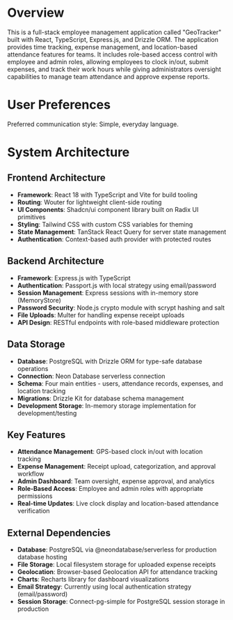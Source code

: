 # Overview

This is a full-stack employee management application called "GeoTracker" built with React, TypeScript, Express.js, and Drizzle ORM. The application provides time tracking, expense management, and location-based attendance features for teams. It includes role-based access control with employee and admin roles, allowing employees to clock in/out, submit expenses, and track their work hours while giving administrators oversight capabilities to manage team attendance and approve expense reports.

# User Preferences

Preferred communication style: Simple, everyday language.

# System Architecture

## Frontend Architecture
- **Framework**: React 18 with TypeScript and Vite for build tooling
- **Routing**: Wouter for lightweight client-side routing
- **UI Components**: Shadcn/ui component library built on Radix UI primitives
- **Styling**: Tailwind CSS with custom CSS variables for theming
- **State Management**: TanStack React Query for server state management
- **Authentication**: Context-based auth provider with protected routes

## Backend Architecture
- **Framework**: Express.js with TypeScript
- **Authentication**: Passport.js with local strategy using email/password
- **Session Management**: Express sessions with in-memory store (MemoryStore)
- **Password Security**: Node.js crypto module with scrypt hashing and salt
- **File Uploads**: Multer for handling expense receipt uploads
- **API Design**: RESTful endpoints with role-based middleware protection

## Data Storage
- **Database**: PostgreSQL with Drizzle ORM for type-safe database operations
- **Connection**: Neon Database serverless connection
- **Schema**: Four main entities - users, attendance records, expenses, and location tracking
- **Migrations**: Drizzle Kit for database schema management
- **Development Storage**: In-memory storage implementation for development/testing

## Key Features
- **Attendance Management**: GPS-based clock in/out with location tracking
- **Expense Management**: Receipt upload, categorization, and approval workflow
- **Admin Dashboard**: Team oversight, expense approval, and analytics
- **Role-Based Access**: Employee and admin roles with appropriate permissions
- **Real-time Updates**: Live clock display and location-based attendance verification

## External Dependencies

- **Database**: PostgreSQL via @neondatabase/serverless for production database hosting
- **File Storage**: Local filesystem storage for uploaded expense receipts
- **Geolocation**: Browser-based Geolocation API for attendance tracking
- **Charts**: Recharts library for dashboard visualizations
- **Email Strategy**: Currently using local authentication strategy (email/password)
- **Session Storage**: Connect-pg-simple for PostgreSQL session storage in production